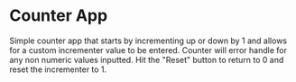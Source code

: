 # Counter App

Simple counter app that starts by incrementing up or down by 1 and allows for a custom incrementer value to be entered. Counter will error handle for any non numeric values inputted. Hit the "Reset" button to return to 0 and reset the incrementer to 1.
